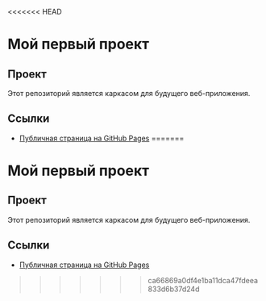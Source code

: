 <<<<<<< HEAD
# Мой первый проект
## Проект
Этот репозиторий является каркасом для будущего веб-приложения.
## Ссылки
- [Публичная страница на GitHub Pages](https://theskelies.github.io/my_project/src/index.html)
=======
# Мой первый проект
## Проект
Этот репозиторий является каркасом для будущего веб-приложения.
## Ссылки
- [Публичная страница на GitHub Pages](https://theskelies.github.io/my_project/)
>>>>>>> ca66869a0df4e1ba11dca47fdeea833d6b37d24d
